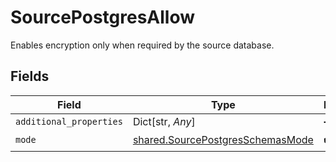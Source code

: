 # SourcePostgresAllow

Enables encryption only when required by the source database.


## Fields

| Field                                                                                | Type                                                                                 | Required                                                                             | Description                                                                          |
| ------------------------------------------------------------------------------------ | ------------------------------------------------------------------------------------ | ------------------------------------------------------------------------------------ | ------------------------------------------------------------------------------------ |
| `additional_properties`                                                              | Dict[str, *Any*]                                                                     | :heavy_minus_sign:                                                                   | N/A                                                                                  |
| `mode`                                                                               | [shared.SourcePostgresSchemasMode](../../models/shared/sourcepostgresschemasmode.md) | :heavy_check_mark:                                                                   | N/A                                                                                  |